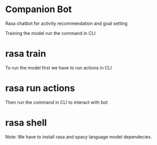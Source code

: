 # Companion Bot #

Rasa chatbot for activity recommendation and goal setting

Training the model run the command in CLI

# rasa train

To run the model first we have to run actions in CLI

# rasa run actions

Then run the command in CLI to interact with bot

# rasa shell

Note: We have to install rasa and spacy language model dependecies.
